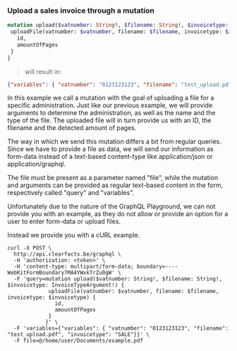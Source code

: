 ### Upload a sales invoice through a mutation

```graphql
mutation upload($vatnumber: String!, $filename: String!, $invoicetype: InvoiceTypeArgument!) {
 uploadFile(vatnumber: $vatnumber, filename: $filename, invoicetype: $invoicetype) { 
   id,
   amountOfPages
 } 
}
```

> will result in:

```json
{"variables": { "vatnumber": "0123123123", "filename": "test_upload.pdf", "invoicetype": "SALE"}}
``` 

In this example we call a mutation with the goal of uploading a file for a specific administration.
Just like our previous example, we will provide arguments to determine the administration, as well as the name and the type of the file.
The uploaded file will in turn provide us with an ID, the filename and the detected amount of pages.

The way in which we send this mutation differs a bit from regular queries. Since we have to provide a file as data, we 
will send our information as form-data instead of a text-based content-type like application/json or application/graphql.

The file must be present as a parameter named "file", while the mutation and arguments can be provided as regular text-based 
content in the form, respectively called "query" and "variables".

Unfortunately due to the nature of the GraphQL Playground, we can not provide you with an example, as they do not 
allow or provide an option for a user to enter form-data or upload files.

Instead we provide you with a cURL example.

```curl
curl -X POST \
  http://api.clearfacts.be/graphql \
  -H 'authorization: <token>' \
  -H 'content-type: multipart/form-data; boundary=----WebKitFormBoundary7MA4YWxkTrZu0gW' \
  -F 'query=mutation upload($vatnumber: String!, $filename: String!, $invoicetype: InvoiceTypeArgument!) {
             uploadFile(vatnumber: $vatnumber, filename: $filename, invoicetype: $invoicetype) { 
               id,
               amountOfPages
             } 
            }' \
  -F 'variables={"variables": { "vatnumber": "0123123123", "filename": "test_upload.pdf", "invoicetype": "SALE"}}' \
  -F file=@/home/user/Documents/example.pdf
```